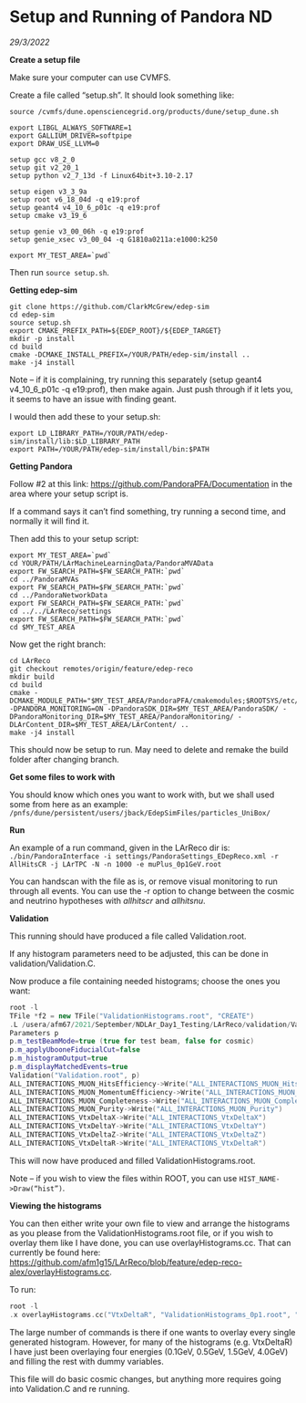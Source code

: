# Setup and Running of Pandora ND
_29/3/2022_


**Create a setup file**

Make sure your computer can use CVMFS.
 
Create a file called “setup.sh”. It should look something like:
```Shell
source /cvmfs/dune.opensciencegrid.org/products/dune/setup_dune.sh

export LIBGL_ALWAYS_SOFTWARE=1
export GALLIUM_DRIVER=softpipe
export DRAW_USE_LLVM=0

setup gcc v8_2_0
setup git v2_20_1
setup python v2_7_13d -f Linux64bit+3.10-2.17

setup eigen v3_3_9a
setup root v6_18_04d -q e19:prof
setup geant4 v4_10_6_p01c -q e19:prof
setup cmake v3_19_6

setup genie v3_00_06h -q e19:prof
setup genie_xsec v3_00_04 -q G1810a0211a:e1000:k250

export MY_TEST_AREA=`pwd`
```
Then run `source setup.sh`. 


**Getting edep-sim**
```Shell
git clone https://github.com/ClarkMcGrew/edep-sim
cd edep-sim
source setup.sh
export CMAKE_PREFIX_PATH=${EDEP_ROOT}/${EDEP_TARGET}
mkdir -p install
cd build
cmake -DCMAKE_INSTALL_PREFIX=/YOUR/PATH/edep-sim/install ..
make -j4 install
```
Note – if it is complaining, try running this separately (setup geant4 v4_10_6_p01c -q e19:prof), then make again. Just push through if it lets you, it seems to have an issue with finding geant.

I would then add these to your setup.sh:
```Shell
export LD_LIBRARY_PATH=/YOUR/PATH/edep-sim/install/lib:$LD_LIBRARY_PATH
export PATH=/YOUR/PATH/edep-sim/install/bin:$PATH
```


**Getting Pandora**

Follow #2 at this link: https://github.com/PandoraPFA/Documentation in the area where your setup script is. 

If a command says it can’t find something, try running a second time, and normally it will find it. 

Then add this to your setup script:
```Shell
export MY_TEST_AREA=`pwd`
cd YOUR/PATH/LArMachineLearningData/PandoraMVAData
export FW_SEARCH_PATH=$FW_SEARCH_PATH:`pwd`
cd ../PandoraMVAs
export FW_SEARCH_PATH=$FW_SEARCH_PATH:`pwd`
cd ../PandoraNetworkData
export FW_SEARCH_PATH=$FW_SEARCH_PATH:`pwd`
cd ../../LArReco/settings
export FW_SEARCH_PATH=$FW_SEARCH_PATH:`pwd`
cd $MY_TEST_AREA
```
Now get the right branch:
```Shell
cd LArReco
git checkout remotes/origin/feature/edep-reco
mkdir build
cd build
cmake -DCMAKE_MODULE_PATH="$MY_TEST_AREA/PandoraPFA/cmakemodules;$ROOTSYS/etc/cmake" -DPANDORA_MONITORING=ON -DPandoraSDK_DIR=$MY_TEST_AREA/PandoraSDK/ -DPandoraMonitoring_DIR=$MY_TEST_AREA/PandoraMonitoring/ -DLArContent_DIR=$MY_TEST_AREA/LArContent/ ..
make -j4 install
```
This should now be setup to run. May need to delete and remake the build folder after changing branch.


**Get some files to work with**

You should know which ones you want to work with, but we shall used some from here as an example: `/pnfs/dune/persistent/users/jback/EdepSimFiles/particles_UniBox/`


**Run**

An example of a run command, given in the LArReco dir is:
`./bin/PandoraInterface -i settings/PandoraSettings_EDepReco.xml -r AllHitsCR -j LArTPC -N -n 1000 -e muPlus_0p1GeV.root`

You can handscan with the file as is, or remove visual monitoring to run through all events. You can use the -r option to change between the cosmic and neutrino hypotheses with _allhitscr_ and _allhitsnu_.


**Validation**

This running should have produced a file called Validation.root.

If any histogram parameters need to be adjusted, this can be done in validation/Validation.C.

Now produce a file containing needed histograms; choose the ones you want:
```C++
root -l
TFile *f2 = new TFile("ValidationHistograms.root", "CREATE")
.L /usera/afm67/2021/September/NDLAr_Day1_Testing/LArReco/validation/Validation.C+
Parameters p
p.m_testBeamMode=true (true for test beam, false for cosmic)
p.m_applyUbooneFiducialCut=false
p.m_histogramOutput=true
p.m_displayMatchedEvents=true
Validation("Validation.root", p)
ALL_INTERACTIONS_MUON_HitsEfficiency->Write("ALL_INTERACTIONS_MUON_HitsEfficiency")
ALL_INTERACTIONS_MUON_MomentumEfficiency->Write("ALL_INTERACTIONS_MUON_MomentumEfficiency")
ALL_INTERACTIONS_MUON_Completeness->Write("ALL_INTERACTIONS_MUON_Completeness")
ALL_INTERACTIONS_MUON_Purity->Write("ALL_INTERACTIONS_MUON_Purity") 
ALL_INTERACTIONS_VtxDeltaX->Write("ALL_INTERACTIONS_VtxDeltaX")
ALL_INTERACTIONS_VtxDeltaY->Write("ALL_INTERACTIONS_VtxDeltaY")
ALL_INTERACTIONS_VtxDeltaZ->Write("ALL_INTERACTIONS_VtxDeltaZ")
ALL_INTERACTIONS_VtxDeltaR->Write("ALL_INTERACTIONS_VtxDeltaR") 
```
This will now have produced and filled ValidationHistograms.root.

Note – if you wish to view the files within ROOT, you can use
`HIST_NAME->Draw(“hist”)`.


**Viewing the histograms**

You can then either write your own file to view and arrange the histograms as you please from the ValidationHistograms.root file, or if you wish to overlay them like I have done, you can use overlayHistograms.cc. That can currently be found here: https://github.com/afm1g15/LArReco/blob/feature/edep-reco-alex/overlayHistograms.cc.

To run:
```C++
root -l
.x overlayHistograms.cc("VtxDeltaR", "ValidationHistograms_0p1.root", "ValidationHistograms_0p2.root", "ValidationHistograms_0p3.root", "ValidationHistograms_0p4.root", "ValidationHistograms_0p5.root", "ValidationHistograms_0p6.root", "ValidationHistograms_0p7.root", "ValidationHistograms_0p8.root", "ValidationHistograms_0p9.root", "ValidationHistograms_1p0.root", "ValidationHistograms_1p25.root", "ValidationHistograms_1p5.root", "ValidationHistograms_1p75.root", "ValidationHistograms_2p0.root", "ValidationHistograms_2p5.root", "ValidationHistograms_3p0.root", "ValidationHistograms_4p0", "0p1 GeV", "0p2", "0p3", "0p4", "0p5 GeV", "0p6", "0p7", "0p8", "0p9", "1p0", "1p25", "1p5 GeV", "1p75", "2p0", "2p5", "3p0", "4p0 GeV")
```
The large number of commands is there if one wants to overlay every single generated histogram. However, for many of the histograms (e.g. VtxDeltaR) I have just been overlaying four energies (0.1GeV, 0.5GeV, 1.5GeV, 4.0GeV) and filling the rest with dummy variables. 

This file will do basic cosmic changes, but anything more requires going into Validation.C and re running. 
